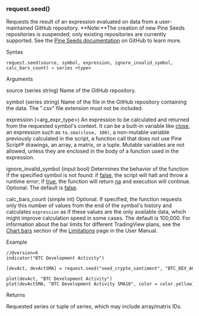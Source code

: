 ### request.seed()

Requests the result of an expression evaluated on data from a user-maintained GitHub repository. \*\*Note:\*\*The creation of new Pine Seeds repositories is suspended; only existing repositories are currently supported. See the [Pine Seeds documentation](https://github.com/tradingview-eod/pine-seeds-docs) on GitHub to learn more.

Syntax

```
request.seed(source, symbol, expression, ignore_invalid_symbol, calc_bars_count) → series <type>
```

Arguments

source (series string) Name of the GitHub repository.

symbol (series string) Name of the file in the GitHub repository containing the data. The ".csv" file extension must not be included.

expression (<arg\_expr\_type>) An expression to be calculated and returned from the requested symbol's context. It can be a built-in variable like [close](#var_close), an expression such as `ta.sma(close, 100)`, a non-mutable variable previously calculated in the script, a function call that does not use Pine Script® drawings, an array, a matrix, or a tuple. Mutable variables are not allowed, unless they are enclosed in the body of a function used in the expression.

ignore\_invalid\_symbol (input bool) Determines the behavior of the function if the specified symbol is not found: if [false](#const_false), the script will halt and throw a runtime error; if [true](#const_true), the function will return [na](#var_na) and execution will continue. Optional. The default is [false](#const_false).

calc\_bars\_count (simple int) Optional. If specified, the function requests only this number of values from the end of the symbol's history and calculates `expression` as if these values are the only available data, which might improve calculation speed in some cases. The default is 100,000. For information about the bar limits for different TradingView plans, see the [Chart bars](https://www.tradingview.com/pine-script-docs/writing/limitations/#chart-bars) section of the [Limitations](https://www.tradingview.com/pine-script-docs/writing/limitations/) page in the User Manual.

Example

```
//@version=6  
indicator("BTC Development Activity")  
  
[devAct, devActSMA] = request.seed("seed_crypto_santiment", "BTC_DEV_ACTIVITY", [close, ta.sma(close, 10)])  
  
plot(devAct, "BTC Development Activity")  
plot(devActSMA, "BTC Development Activity SMA10", color = color.yellow)
```

Returns

Requested series or tuple of series, which may include array/matrix IDs.
